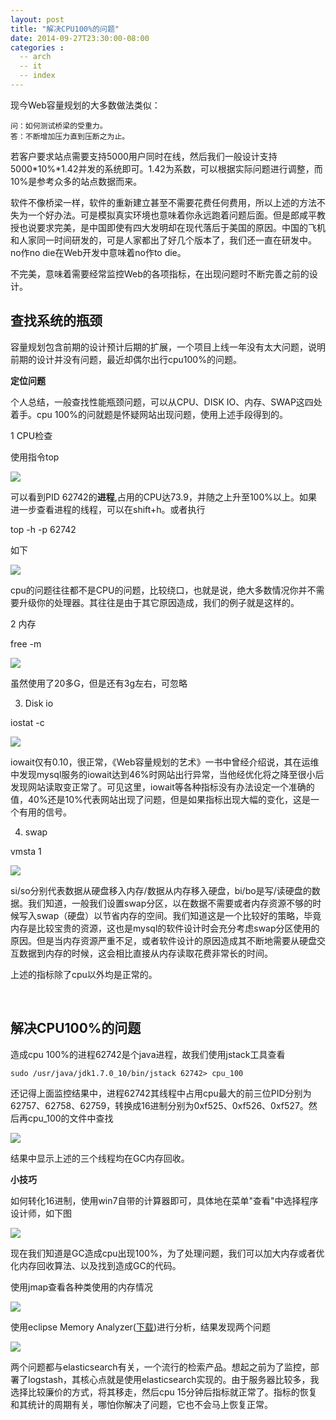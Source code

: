 ```yaml
---
layout: post
title: "解决CPU100%的问题"
date: 2014-09-27T23:30:00-08:00
categories :
  -- arch
  -- it
  -- index
---
```

现今Web容量规划的大多数做法类似：

~~~~~~~~~~~~~~~~~~~~~~~~~~~~~~~~~~~~~~~~~~~~~~~~~~~~~~~~~~~~~~~~~~~~~~~~~~~~~~~~
问：如何测试桥梁的受重力。
答：不断增加压力直到压断之为止。
~~~~~~~~~~~~~~~~~~~~~~~~~~~~~~~~~~~~~~~~~~~~~~~~~~~~~~~~~~~~~~~~~~~~~~~~~~~~~~~~

若客户要求站点需要支持5000用户同时在线，然后我们一般设计支持5000\*10%\*1.42并发的系统即可。1.42为系数，可以根据实际问题进行调整，而10%是参考众多的站点数据而来。

软件不像桥梁一样，软件的重新建立甚至不需要花费任何费用，所以上述的方法不失为一个好办法。可是模拟真实环境也意味着你永远跑着问题后面。但是郎咸平教授也说要求完美，是中国即使有四大发明却在现代落后于美国的原因。中国的飞机和人家同一时间研发的，可是人家都出了好几个版本了，我们还一直在研发中。no作no
die在Web开发中意味着no作to die。

不完美，意味着需要经常监控Web的各项指标，在出现问题时不断完善之前的设计。

查找系统的瓶颈
-------

容量规划包含前期的设计预计后期的扩展，一个项目上线一年没有太大问题，说明前期的设计并没有问题，最近却偶尔出行cpu100%的问题。

**定位问题**

个人总结，一般查找性能瓶颈问题，可以从CPU、DISK IO、内存、SWAP这四处着手。cpu 100%的问就题是怀疑网站出现问题，使用上述手段得到的。

1 CPU检查

使用指令top

![](</images/2014/cpu100.jpg>)

可以看到PID 62742的**进程**,占用的CPU达73.9，并随之上升至100%以上。如果进一步查看进程的线程，可以在shift+h。或者执行

top -h -p 62742

如下

![](</images/2014/cpu100-2.jpg>)

cpu的问题往往都不是CPU的问题，比较绕口，也就是说，绝大多数情况你并不需要升级你的处理器。其往往是由于其它原因造成，我们的例子就是这样的。

2 内存

free -m

![](</images/2014/free.png>)

虽然使用了20多G，但是还有3g左右，可忽略

3. Disk io

iostat -c

![](</images/2014/diskio.jpg>)

iowait仅有0.10，很正常，《Web容量规划的艺术》一书中曾经介绍说，其在运维中发现mysql服务的iowait达到46%时网站出行异常，当他经优化将之降至很小后发现网站读取变正常了。可见这里，iowait等各种指标没有办法设定一个准确的值，40%还是10%代表网站出现了问题，但是如果指标出现大幅的变化，这是一个有用的信号。

4. swap

vmsta 1

![](</images/2014/vmstat.jpg>)

si/so分别代表数据从硬盘移入内存/数据从内存移入硬盘，bi/bo是写/读硬盘的数据。我们知道，一般我们设置swap分区，以在数据不需要或者内存资源不够的时候写入swap（硬盘）以节省内存的空间。我们知道这是一个比较好的策略，毕竟内存是比较宝贵的资源，这也是mysql的软件设计时会充分考虑swap分区使用的原因。但是当内存资源严重不足，或者软件设计的原因造成其不断地需要从硬盘交互数据到内存的时候，这会相比直接从内存读取花费非常长的时间。

上述的指标除了cpu以外均是正常的。

 

解决CPU100%的问题
------------

造成cpu 100%的进程62742是个java进程，故我们使用jstack工具查看

~~~~~~~~~~~~~~~~~~~~~~~~~~~~~~~~~~~~~~~~~~~~~~~~~~~~~~~~~~~~~~~~~~~~~~~~~~~~~~~~
sudo /usr/java/jdk1.7.0_10/bin/jstack 62742> cpu_100 
~~~~~~~~~~~~~~~~~~~~~~~~~~~~~~~~~~~~~~~~~~~~~~~~~~~~~~~~~~~~~~~~~~~~~~~~~~~~~~~~

还记得上面监控结果中，进程62742其线程中占用cpu最大的前三位PID分别为62757、62758、62759，转换成16进制分别为0xf525、0xf526、0xf527。然后再cpu\_100的文件中查找

![](</images/2014/cpu100-3.jpg>)

结果中显示上述的三个线程均在GC内存回收。

**小技巧**

如何转化16进制，使用win7自带的计算器即可，具体地在菜单"查看"中选择程序设计师，如下图

![](</images/2014/cal.jpg>)

现在我们知道是GC造成cpu出现100%，为了处理问题，我们可以加大内存或者优化内存回收算法、以及找到造成GC的代码。

使用jmap查看各种类使用的内存情况

![](</images/2014/jmap.jpg>)

使用eclipse Memory Analyzer([下载][1])进行分析，结果发现两个问题

[1]: <http://51write.github.io/files/MemoryAnalyzer-1.4.0.201406041413.zip>

![](</images/2014/jmap-2.jpg>)

两个问题都与elasticsearch有关，一个流行的检索产品。想起之前为了监控，部署了logstash，其核心点就是使用elasticsearch实现的。由于服务器比较多，我选择比较廉价的方式，将其移走，然后cpu
15分钟后指标就正常了。指标的恢复和其统计的周期有关，哪怕你解决了问题，它也不会马上恢复正常。
